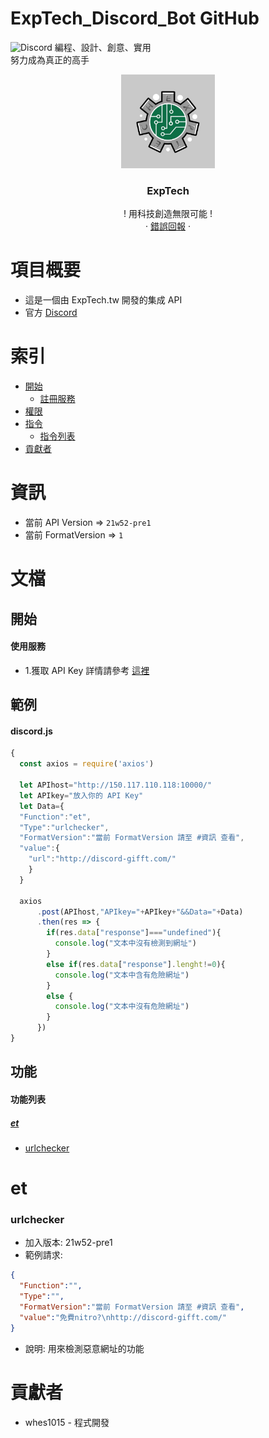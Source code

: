 # ExpTech_Discord_Bot GitHub
<img alt="Discord" src="https://img.shields.io/discord/857181425908318218">
編程、設計、創意、實用
<br>
努力成為真正的高手
<br />
<p align="center">
  <a href="https://github.com/ExpTech-tw/Example/">
    <img src="image/ExpTech.png" alt="ExpTech" width="150" height="150">
  </a>
  <h3 align="center">ExpTech</h3>
  <p align="center">
    ! 用科技創造無限可能 !
    <br />
    ·
    <a href="https://github.com/ExpTech-tw/Example/issues">錯誤回報</a>
    ·
  </p>
</p>

# 項目概要
* 這是一個由 ExpTech.tw 開發的集成 API
* 官方 [Discord](https://discord.gg/rkPu3msUf3)

# 索引
- [開始](#開始)
  - [註冊服務](#使用服務)
- [權限](#範例)
- [指令](#功能)
  - [指令列表](#功能列表)
- [貢獻者](#貢獻者)

# 資訊
- 當前 API Version => ```21w52-pre1```
- 當前 FormatVersion => ```1```

# 文檔
## 開始
#### 使用服務
* 1.獲取 API Key 詳情請參考 [這裡](https://github.com/ExpTechTW/ExpTech_Discord_Bot)

## 範例
#### discord.js
```javascript
{
  const axios = require('axios')
  
  let APIhost="http://150.117.110.118:10000/"
  let APIkey="放入你的 API Key"
  let Data={
  "Function":"et",
  "Type":"urlchecker",
  "FormatVersion":"當前 FormatVersion 請至 #資訊 查看",
  "value":{
    "url":"http://discord-gifft.com/"
    }
  }
  
  axios
      .post(APIhost,"APIkey="+APIkey+"&&Data="+Data)
      .then(res => {
        if(res.data["response"]==="undefined"){
          console.log("文本中沒有檢測到網址")
        }
        else if(res.data["response"].lenght!=0){
          console.log("文本中含有危險網址")
        } 
        else {
          console.log("文本中沒有危險網址")
        }
      })
}
```

## 功能
#### 功能列表
##### [et](#et)
- [urlchecker](#urlchecker)

# et
### urlchecker
- 加入版本: 21w52-pre1
- 範例請求: 
```json
{
  "Function":"",
  "Type":"",
  "FormatVersion":"當前 FormatVersion 請至 #資訊 查看",
  "value":"免費nitro?\nhttp://discord-gifft.com/"
}
```
- 說明: 用來檢測惡意網址的功能

# 貢獻者
* whes1015 - 程式開發
